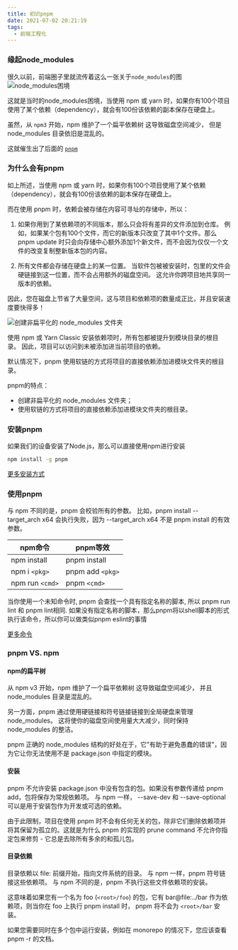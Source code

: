 ```yaml
---
title: 初识pnpm
date: 2021-07-02 20:21:19
tags:
  - 前端工程化
---
```


### 缘起node_modules
很久以前，前端圈子里就流传着这么一张关于`node_modules`的图
![node_modules困境](/images/58/node_modules.jpg)

这就是当时的node_modules困境，当使用 npm 或 yarn 时，如果你有100个项目使用了某个依赖（dependency），就会有100份该依赖的副本保存在硬盘上。

虽然，从 `npm3` 开始，npm 维护了一个扁平依赖树 这导致磁盘空间减少， 但是 node_modules 目录依旧是混乱的。

这就催生出了后面的 [`pnpm`](https://pnpm.io/)

### 为什么会有pnpm
如上所述，当使用 npm 或 yarn 时，如果你有100个项目使用了某个依赖（dependency），就会有100份该依赖的副本保存在硬盘上。

而在使用 pnpm 时，依赖会被存储在内容可寻址的存储中，所以：
1. 如果你用到了某依赖项的不同版本，那么只会将有差异的文件添加到仓库。 例如，如果某个包有100个文件，而它的新版本只改变了其中1个文件。那么 pnpm update 时只会向存储中心额外添加1个新文件，而不会因为仅仅一个文件的改变复制整新版本包的内容。

2. 所有文件都会存储在硬盘上的某一位置。 当软件包被被安装时，包里的文件会硬链接到这一位置，而不会占用额外的磁盘空间。 这允许你跨项目地共享同一版本的依赖。

因此，您在磁盘上节省了大量空间，这与项目和依赖项的数量成正比，并且安装速度要快得多！

![创建非扁平化的 node_modules 文件夹](/images/58/node-modules-structure.jpeg)

使用 npm 或 Yarn Classic 安装依赖项时，所有包都被提升到模块目录的根目录。 因此，项目可以访问到未被添加进当前项目的依赖。

默认情况下，pnpm 使用软链的方式将项目的直接依赖添加进模块文件夹的根目录。

pnpm的特点：
- 创建非扁平化的 node_modules 文件夹；
- 使用软链的方式将项目的直接依赖添加进模块文件夹的根目录。

### 安装pnpm
如果我们的设备安装了Node.js，那么可以直接使用npm进行安装
  ```sh
  npm install -g pnpm
  ```
[更多安装方式](https://pnpm.io/zh/installation)

### 使用pnpm
与 npm 不同的是，pnpm 会校验所有的参数。 比如，pnpm install --target_arch x64 会执行失败，因为 --target_arch x64 不是 pnpm install 的有效参数。

| npm命令 | pnpm等效 |
| - | - |
| npm install | pnpm install |
| npm i `<pkg>` | pnpm add `<pkg>` |
| npm run `<cmd>` | pnpm `<cmd>` |

当你使用一个未知命令时, pnpm 会查找一个具有指定名称的脚本, 所以 pnpm run lint 和 pnpm lint相同. 如果没有指定名称的脚本，那么pnpm将以shell脚本的形式执行该命令，所以你可以做类似pnpm eslint的事情

[更多命令](https://pnpm.io/zh/cli/add)

### pnpm VS. npm
#### npm的扁平树
从 npm v3 开始，npm 维护了一个扁平依赖树 这导致磁盘空间减少， 并且node_modules 目录是混乱的。

另一方面，pnpm 通过使用硬链接和符号链接链接到全局硬盘来管理node_modules。 这将使你的磁盘空间使用量大大减少，同时保持node_modules 的整洁。

pnpm 正确的 node_modules 结构的好处在于，它"有助于避免愚蠢的错误"，因为它让你无法使用不是 package.json 中指定的模块。

#### 安装
pnpm 不允许安装 package.json 中没有包含的包。如果没有参数传递给 pnpm add，包将保存为常规依赖项。 与 npm 一样， --save-dev 和 --save-optional 可以是用于安装包作为开发或可选的依赖。

由于此限制，项目在使用 pnpm 时不会有任何无关的包，除非它们删除依赖项并将其保留为孤立的。这就是为什么 pnpm 的实现的 prune command 不允许你指定包来修剪 - 它总是去除所有多余的和孤儿包。

#### 目录依赖
目录依赖以 file: 前缀开始，指向文件系统的目录。 与 npm 一样，pnpm 符号链接这些依赖项。 与 npm 不同的是，pnpm 不执行这些文件依赖项的安装。

这意味着如果您有一个名为 foo (`<root>/foo`) 的包，它有 bar@file:../bar 作为依赖项，则当你在 foo 上执行 pnpm install 时， pnpm 将不会为 `<root>/bar` 安装。

如果您需要同时在多个包中运行安装，例如在 monorepo 的情况下，您应该查看 pnpm -r 的文档。
